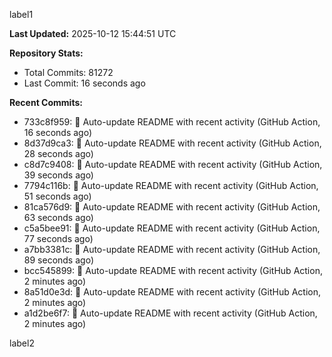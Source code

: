 
label1 
<!-- ACTIVITY_START -->
**Last Updated:** 2025-10-12 15:44:51 UTC

**Repository Stats:**
- Total Commits: 81272
- Last Commit: 16 seconds ago

**Recent Commits:**
- 733c8f959: 🤖 Auto-update README with recent activity (GitHub Action, 16 seconds ago)
- 8d37d9ca3: 🤖 Auto-update README with recent activity (GitHub Action, 28 seconds ago)
- c8d7c9408: 🤖 Auto-update README with recent activity (GitHub Action, 39 seconds ago)
- 7794c116b: 🤖 Auto-update README with recent activity (GitHub Action, 51 seconds ago)
- 81ca576d9: 🤖 Auto-update README with recent activity (GitHub Action, 63 seconds ago)
- c5a5bee91: 🤖 Auto-update README with recent activity (GitHub Action, 77 seconds ago)
- a7bb3381c: 🤖 Auto-update README with recent activity (GitHub Action, 89 seconds ago)
- bcc545899: 🤖 Auto-update README with recent activity (GitHub Action, 2 minutes ago)
- 8a51d0e3d: 🤖 Auto-update README with recent activity (GitHub Action, 2 minutes ago)
- a1d2be6f7: 🤖 Auto-update README with recent activity (GitHub Action, 2 minutes ago)
<!-- ACTIVITY_END -->

label2
